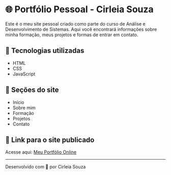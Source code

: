 # 🌐 Portfólio Pessoal - Cirleia Souza

Este é o meu site pessoal criado como parte do curso de Análise e Desenvolvimento de Sistemas. Aqui você encontrará informações sobre minha formação, meus projetos e formas de entrar em contato.

## 🔧 Tecnologias utilizadas

- HTML
- CSS
- JavaScript

## 📂 Seções do site

- Início
- Sobre mim
- Formação
- Projetos
- Contato

## 📎 Link para o site publicado

Acesse aqui: [Meu Portfólio Online](https://cirlleia.github.io/Portfolio/)

---

Desenvolvido com 💖 por Cirleia Souza
